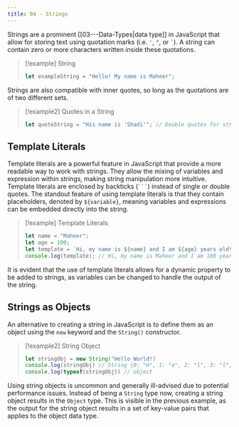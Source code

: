 ```yaml
---
title: 04 - Strings
---
```


Strings are a prominent [[03---Data-Types|data type]] in JavaScript that allow for storing text using quotation marks (i.e. `'`, `"`, or `` ` ``). A string can contain zero or more characters written inside these quotations.

> [!example] String
>
> ```javascript
> let exampleString = "Hello! My name is Maheer";
> ```

Strings are also compatible with inner quotes, so long as the quotations are of two different sets.

> [!example2] Quotes in a String
>
> ```javascript
> let quoteString = "His name is 'Shadi'"; // Double quotes for string, single quotes for inner quote
> ```

## Template Literals

Template literals are a powerful feature in JavaScript that provide a more readable way to work with strings. They allow the mixing of variables and expression within strings, making string manipulation more intuitive. Template literals are enclosed by backticks (` ``` `) instead of single or double quotes. The standout feature of using template literals is that they contain placeholders, denoted by `${variable}`, meaning variables and expressions can be embedded directly into the string.

> [!example] Template Literals
>
> ```javascript
> let name = "Maheer";
> let age = 100;
> let template = `Hi, my name is ${name} and I am ${age} years old!`;
> console.log(template); // Hi, my name is Maheer and I am 100 years old!
> ```

It is evident that the use of template literals allows for a dynamic property to be added to strings, as variables can be changed to handle the output of the string.

## Strings as Objects

An alternative to creating a string in JavaScript is to define them as an object using the `new` keyword and the `String()` constructor.

> [!example2] String Object
>
> ```javascript
> let stringObj = new String("Hello World!)
> console.log(stringObj) // String {0: "H", 1: "e", 2: "l", 3: "l", 4: ...}
> console.log(typeof(stringObj)) // object
> ```

Using string objects is uncommon and generally ill-advised due to potential performance issues. Instead of being a `String` type now, creating a string object results in the `Object` type. This is visible in the previous example, as the output for the string object results in a set of key-value pairs that applies to the object data type.
